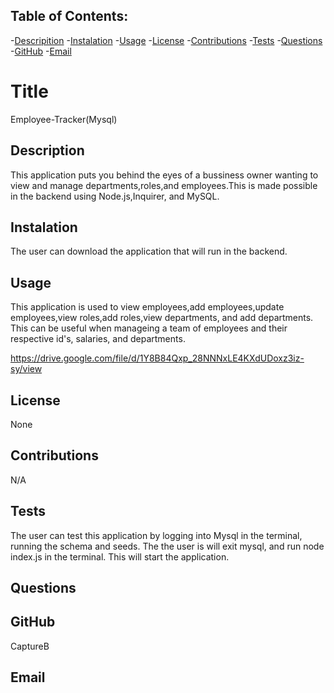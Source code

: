 ## Table of Contents: 
-[Descripition](#Description)
    -[Instalation](#Instalation)
    -[Usage](#Usage)
    -[License](#License)
    -[Contributions](#Contributions)
    -[Tests](#Tests)
    -[Questions](#Questions)
    -[GitHub](#GitHub)
    -[Email](#Email)
    
#  Title 
Employee-Tracker(Mysql)

##  Description
This application puts you behind the eyes of a bussiness owner wanting to view and manage departments,roles,and employees.This is made possible in the backend using Node.js,Inquirer, and MySQL.

## Instalation
The user can download the application that will run in the backend.

## Usage
This application is used to view employees,add employees,update employees,view roles,add roles,view departments, and add departments. This can be useful when manageing a team of employees and their respective id's, salaries, and departments.

https://drive.google.com/file/d/1Y8B84Qxp_28NNNxLE4KXdUDoxz3iz-sy/view


## License
None

## Contributions
N/A

## Tests
The user can test this application by logging into Mysql in the terminal, running the schema and seeds. The the user is will exit mysql, and run node index.js in the terminal. This will start the application.

## Questions


## GitHub 
CaptureB

## Email

